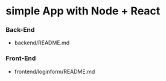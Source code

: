 # simple App with Node + React 

### Back-End
* backend/README.md

### Front-End
* frontend/loginform/README.md

